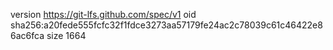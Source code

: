 version https://git-lfs.github.com/spec/v1
oid sha256:a20fede555fcfc32f1fdce3273aa57179fe24ac2c78039c61c46422e86ac6fca
size 1664
